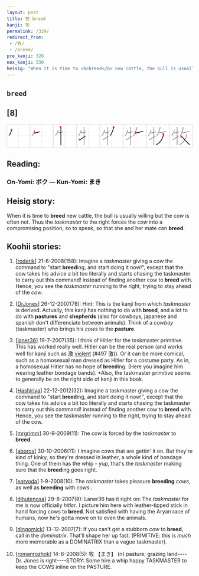```yaml
---
layout: post
title: 牧 breed
kanji: 牧
permalink: /329/
redirect_from:
 - /牧/
 - /breed/
pre_kanji: 328
nex_kanji: 330
heisig: "When it is time to <b>breed</b> new cattle, the bull is usually willing but the <i>cow</i> is often not. Thus the <i>taskmaster</i> to the right forces the <i>cow</i> into a compromising position, so to speak, so that she and her mate can <b>breed</b>."
---
```


## `breed`

## [8]

<div class="stroke"><img src="../images/E789A7.png" /></div>

## Reading:

### On-Yomi: ボク &mdash; Kun-Yomi: まき

## Heisig story:

When it is time to <b>breed</b> new cattle, the bull is usually willing but the <i>cow</i> is often not. Thus the <i>taskmaster</i> to the right forces the <i>cow</i> into a compromising position, so to speak, so that she and her mate can <b>breed</b>.

## Koohii stories:

1) [<a href="http://kanji.koohii.com/profile/roderik">roderik</a>] 21-6-2008(158): Imagine a <em>taskmaster</em> giving a <em>cow</em> the command to &quot;start <strong>breed</strong>ing, and start doing it now!&quot;, except that the cow takes his advice a bit too literally and starts chasing the taskmaster to carry out this command! instead of finding another cow to<strong> breed</strong> with. Hence, you see the <em>taskmaster</em> running to the right, trying to stay ahead of the <em>cow</em>.

2) [<a href="http://kanji.koohii.com/profile/DrJones">DrJones</a>] 26-12-2007(78): Hint: This is the kanji from which <em>taskmaster</em> is derived. Actually, this kanji has nothing to do with<strong> breed</strong>, and a lot to do with <strong>pastures</strong> and <strong>shepherds</strong> (also for cowboys, japanese and spanish don&#039;t differenciate between animals). Think of a <em>cowboy</em> (taskmaster) who brings his <em>cows</em> to the <strong>pasture</strong>.

3) [<a href="http://kanji.koohii.com/profile/laner36">laner36</a>] 19-7-2007(35): I think of Hitler for the taskmaster primitive. This has worked really well. Hitler can be the real person (and works well for kanji such as 激 <a href="../497">violent</a> (#497 激)). Or it can be more comical, such as a homosexual man dressed as Hitler for a costume party. As in, a homosexual Hitler has no hope of<strong> breed</strong>ing. (Here you imagine him wearing leather bondage bands). *Also, the taskmaster primitive seems to generally be on the right side of kanji in this book.

4) [<a href="http://kanji.koohii.com/profile/Hashiriya">Hashiriya</a>] 22-12-2012(32): Imagine a taskmaster giving a cow the command to &quot;start<strong> breed</strong>ing, and start doing it now!&quot;, except that the cow takes his advice a bit too literally and starts chasing the taskmaster to carry out this command! instead of finding another cow to<strong> breed</strong> with. Hence, you see the taskmaster running to the right, trying to stay ahead of the cow.

5) [<a href="http://kanji.koohii.com/profile/mrgrimm">mrgrimm</a>] 30-9-2009(11): The <em>cow</em> is forced by the <em>taskmaster</em> to<strong> breed</strong>.

6) [<a href="http://kanji.koohii.com/profile/aboros">aboros</a>] 30-10-2006(11): I imagine <em>cows</em> that are gettin&#039; it on. But they&#039;re kind of kinky, so they&#039;re dressed in leather, a whole kind of bondage thing. One of them has the whip - yup, that&#039;s the <em>taskmaster</em> making sure that the<strong> breed</strong>ing goes right.

7) [<a href="http://kanji.koohii.com/profile/eatyoda">eatyoda</a>] 1-9-2008(10): The <em>taskmaster</em> takes pleasure <strong>breeding</strong> <em>cows</em>, as well as <strong>breeding</strong> with <em>cows.</em>.

8) [<a href="http://kanji.koohii.com/profile/dihutenosa">dihutenosa</a>] 29-8-2007(8): Laner36 has it right on: The <em>taskmaster</em> for me is now officially <em>hitler</em>. I picture him here with leather-tipped stick in hand forcing cows to<strong> breed</strong>. Not satisfied with having the Aryan race of humans, now he&#039;s gotta move on to even the animals.

9) [<a href="http://kanji.koohii.com/profile/dingomick">dingomick</a>] 13-12-2007(7): If you can&#039;t get a stubborn <em>cow</em> to <strong>breed</strong>, call in the <em>dominatrix</em>. That&#039;ll shape her up fast. (PRIMITIVE: this is <em>much</em> more memorable as a DOMINATRIX than a vague taskmaster).

10) [<a href="http://kanji.koohii.com/profile/romanrozhok">romanrozhok</a>] 14-6-2008(5): 牧 【まき】 (n) pasture; grazing land----Dr. Jones is right----STORY: Some hire a whip happy TASKMASTER to keep the COWS inline on the PASTURE.
